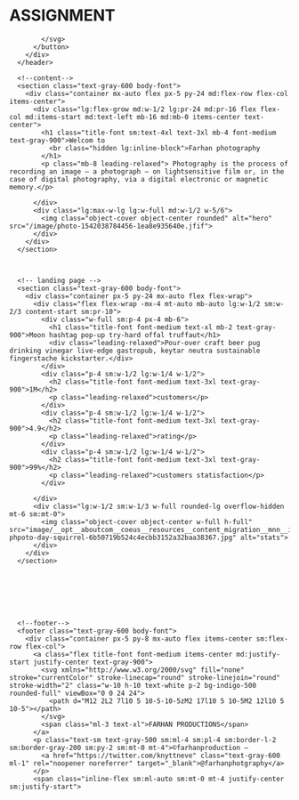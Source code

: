 # ASSIGNMENT

            </svg>
          </button>
        </div>
      </header>

      <!--content-->
      <section class="text-gray-600 body-font">
        <div class="container mx-auto flex px-5 py-24 md:flex-row flex-col items-center">
          <div class="lg:flex-grow md:w-1/2 lg:pr-24 md:pr-16 flex flex-col md:items-start md:text-left mb-16 md:mb-0 items-center text-center">
            <h1 class="title-font sm:text-4xl text-3xl mb-4 font-medium text-gray-900">Welcom to 
              <br class="hidden lg:inline-block">Farhan photography
            </h1>
            <p class="mb-8 leading-relaxed"> Photography is the process of recording an image – a photograph – on lightsensitive film or, in the case of digital photography, via a digital electronic or magnetic memory.</p>
            
          </div>
          <div class="lg:max-w-lg lg:w-full md:w-1/2 w-5/6">
            <img class="object-cover object-center rounded" alt="hero" src="/image/photo-1542038784456-1ea8e935640e.jfif">
          </div>
        </div>
      </section>



      <!-- landing page -->
      <section class="text-gray-600 body-font">
        <div class="container px-5 py-24 mx-auto flex flex-wrap">
          <div class="flex flex-wrap -mx-4 mt-auto mb-auto lg:w-1/2 sm:w-2/3 content-start sm:pr-10">
            <div class="w-full sm:p-4 px-4 mb-6">
              <h1 class="title-font font-medium text-xl mb-2 text-gray-900">Moon hashtag pop-up try-hard offal truffaut</h1>
              <div class="leading-relaxed">Pour-over craft beer pug drinking vinegar live-edge gastropub, keytar neutra sustainable fingerstache kickstarter.</div>
            </div>
            <div class="p-4 sm:w-1/2 lg:w-1/4 w-1/2">
              <h2 class="title-font font-medium text-3xl text-gray-900">1M</h2>
              <p class="leading-relaxed">customers</p>
            </div>
            <div class="p-4 sm:w-1/2 lg:w-1/4 w-1/2">
              <h2 class="title-font font-medium text-3xl text-gray-900">4.9</h2>
              <p class="leading-relaxed">rating</p>
            </div>
            <div class="p-4 sm:w-1/2 lg:w-1/4 w-1/2">
              <h2 class="title-font font-medium text-3xl text-gray-900">99%</h2>
              <p class="leading-relaxed">customers statisfaction</p>
            </div>
           
          </div>
          <div class="lg:w-1/2 sm:w-1/3 w-full rounded-lg overflow-hidden mt-6 sm:mt-0">
            <img class="object-cover object-center w-full h-full" src="image/__opt__aboutcom__coeus__resources__content_migration__mnn__images__2018__06__nature-phpoto-day-squirrel-6b50719b524c4ecbb3152a32baa38367.jpg" alt="stats">
          </div>
        </div>
      </section>







      <!--footer-->
      <footer class="text-gray-600 body-font">
        <div class="container px-5 py-8 mx-auto flex items-center sm:flex-row flex-col">
          <a class="flex title-font font-medium items-center md:justify-start justify-center text-gray-900">
            <svg xmlns="http://www.w3.org/2000/svg" fill="none" stroke="currentColor" stroke-linecap="round" stroke-linejoin="round" stroke-width="2" class="w-10 h-10 text-white p-2 bg-indigo-500 rounded-full" viewBox="0 0 24 24">
              <path d="M12 2L2 7l10 5 10-5-10-5zM2 17l10 5 10-5M2 12l10 5 10-5"></path>
            </svg>
            <span class="ml-3 text-xl">FARHAN PRODUCTIONS</span>
          </a>
          <p class="text-sm text-gray-500 sm:ml-4 sm:pl-4 sm:border-l-2 sm:border-gray-200 sm:py-2 sm:mt-0 mt-4">©farhanproduction —
            <a href="https://twitter.com/knyttneve" class="text-gray-600 ml-1" rel="noopener noreferrer" target="_blank">@farhanphotgraphy</a>
          </p>
          <span class="inline-flex sm:ml-auto sm:mt-0 mt-4 justify-center sm:justify-start">

</body>
</html>
